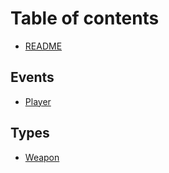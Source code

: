 # Table of contents

* [README](README.md)

## Events

* [Player](events/player.md)

## Types

* [Weapon](types/weapon.md)

